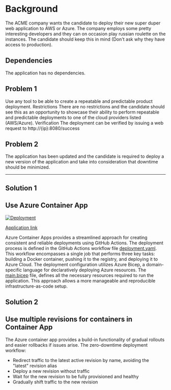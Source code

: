 Background
================

The ACME company wants the candidate to deploy their new super duper web application to AWS
or Azure. The company employs some pretty interesting developers and they can on occasion play
russian roulette on the instances. The candidate should keep this in mind (Don't ask why they have
access to production).

Dependencies
-----

The application has no dependencies.

Problem 1
-----

Use any tool to be able to create a repeatable and predictable product deployment.
Restrictions
There are no restrictions and the candidate should see this as an opportunity to showcase their
ability to perform repeatable and predictable deployments to one of the cloud providers listed
(AWS/Azure).
Verification
The deployment can be verified by issuing a web request to http://{ip}:8080/success

Problem 2
----

The application has been updated and the candidate is required to deploy a new version of the
application and take into consideration that downtime should be minimized.

----

Solution 1
----

Use Azure Container App
-----

[![Deployment](https://github.com/vilant62/acme-appication/actions/workflows/deployment.yaml/badge.svg)](https://github.com/vilant62/acme-appication/actions/workflows/deployment.yaml)

[Application link](https://acme-super-app.calmwater-5ff97f3e.northeurope.azurecontainerapps.io/success)

Azure Container Apps provides a streamlined approach for creating consistent and reliable deployments using GitHub Actions. The deployment process is defined in the GitHub Actions workflow file [deployment.yaml](.github/workflows/deployment.yaml). This workflow encompasses a single job that performs three key tasks: building a Docker container, pushing it to the registry, and deploying it to Azure Cloud.
The deployment configuration utilizes Azure Bicep, a domain-specific language for declaratively deploying Azure resources. The [main.bicep](./bicep/main.bicep) file, defines all the necessary resources required to run the application. This approach allows a more manageable and reproducible infrastructure-as-code setup.

Solution 2
----

Use multiple revisions for containers in Container App
----

The Azure container app provides a build-in functionality of gradual rollouts and easier rollbacks if issues arise. The zero-downtime deployment workflow:

- Redirect traffic to the latest active revision by name, avoiding the "latest" revision alias
- Deploy a new revision without traffic
- Wait for the new revision to be fully provisioned and healthy
- Gradually shift traffic to the new revision
